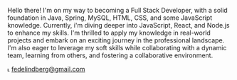 Hello there! 
I'm on my way to becoming a Full Stack Developer, with a solid foundation in Java, Spring, MySQL, HTML, CSS, and some JavaScript knowledge. 
Currently, i'm diving deeper into JavaScript, React, and Node.js to enhance my skills. 
I'm thrilled to apply my knowledge in real-world projects and embark on an exciting journey in the professional landscape. 
I'm also eager to leverage my soft skills while collaborating with a dynamic team, learning from others, and fostering a collaborative environment.




˪ fedelindberg@gmail.com
<!---
devFNL/devFNL is a ✨ special ✨ repository because its `README.md` (this file) appears on your GitHub profile.
You can click the Preview link to take a look at your changes.
--->
